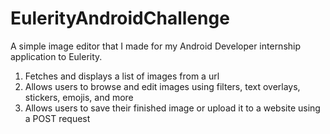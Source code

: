 # EulerityAndroidChallenge
A simple image editor that I made for my Android Developer internship application to Eulerity.

 1. Fetches and displays a list of images from a url
 2. Allows users to browse and edit images using filters, text overlays, stickers, emojis, and more
 3. Allows users to save their finished image or upload it to a website using a POST request
